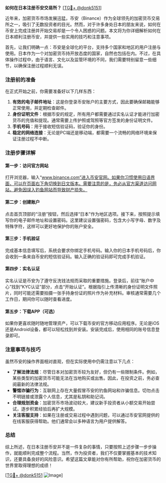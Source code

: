 **如何在日本注册币安交易所？** [[TG💪+ @donk5151](https://t.me/s/donk5151)]

近年来，加密货币市场发展迅猛，币安（Binance）作为全球领先的加密货币交易所之一，吸引了无数投资者的目光。然而，对于许多身处日本的朋友来说，如何在币安上完成注册并开始交易却是一个令人困惑的问题。本文将为你详细解析如何在日本顺利注册币安，并提供一些实用的技巧和注意事项。

首先，让我们明确一点：币安是全球化的平台，支持多个国家和地区的用户注册与使用。日本作为一个对加密货币持开放态度的国家，自然也包括在内。不过，在具体操作过程中，由于语言、文化以及监管环境的不同，我们需要特别留意一些细节，以确保注册过程顺利无误。

### 注册前的准备

在正式开始之前，你需要准备好以下几样东西：

1. **有效的电子邮件地址**：这是你登录币安账户的主要方式，因此要确保邮箱能够正常使用，并定期检查邮件。
2. **身份证明文件**：根据币安的规定，所有用户都需要通过实名认证才能进行加密货币的充值和提现。通常需要上传护照或驾照等官方签发的身份证明文件。
3. **手机号码**：用于接收短信验证码，验证你的身份。
4. **稳定的网络连接**：无论是PC端还是移动端，都需要一个流畅的网络环境来保证注册过程不中断。

### 注册步骤详解

#### 第一步：访问官方网站

打开浏览器，输入“www.binance.com”进入币安官网。如果你习惯使用日语界面，可以在页面右下角切换到日文版本。需要注意的是，务必从官方渠道访问网站，避免因误入钓鱼网站而导致财产损失。

#### 第二步：创建账户

点击首页顶部的“注册”按钮，然后选择“日本”作为地区选项。接下来，按照提示填写你的电子邮件地址和设置密码。这里建议设置强密码，包含大小写字母、数字及特殊字符，这样可以更好地保护你的账户安全。

#### 第三步：手机验证

完成基本信息填写后，系统会要求你绑定手机号码。输入你的日本手机号码后，你会收到一条来自币安的短信验证码。输入正确的验证码即可完成手机验证。

#### 第四步：实名认证

实名认证是币安为了遵守反洗钱法规而采取的重要措施。登录后，前往“账户中心”找到“KYC认证”部分，点击“开始认证”。根据指引上传清晰的身份证明文件照片，同时可能还需要拍摄一张手持身份证的照片作为补充材料。审核通常需要几个工作日，期间你可以随时查看进度。

#### 第五步：下载APP（可选）

如果你更喜欢随时随地管理资产，可以下载币安的官方移动应用程序。无论是iOS还是Android设备，都可以轻松找到并安装。安装完成后，使用相同的账号信息登录即可。

### 注意事项与技巧

虽然币安的操作界面相对直观，但在实际使用中仍需注意以下几点：

- **了解法律法规**：尽管日本对加密货币较为友好，但仍有一些限制条件。例如，某些类型的加密货币可能无法在当地购买或出售。因此，在投资之前，务必查阅最新的法律法规。
- **警惕诈骗行为**：互联网上存在大量假冒币安的钓鱼网站和诈骗信息。切勿点击不明链接或泄露个人信息，尤其是私钥和助记词。
- **合理规划资金**：加密货币市场波动较大，建议新手投资者从小额交易开始尝试，逐步积累经验后再扩大规模。
- **关注客服支持**：如果在注册或交易过程中遇到问题，可以通过币安官网提供的在线客服获得帮助。他们通常会以多种语言为用户提供解答。

### 总结

综上所述，在日本注册币安并不是一件复杂的事情，只要按照上述步骤一步步操作，就能顺利完成整个流程。当然，作为投资者，我们不仅要掌握基本的技术知识，还要具备良好的风险意识。希望这篇文章能对你有所帮助，祝你在加密货币的世界里取得理想的成绩！

[[TG💪+ @donk5151](https://t.me/s/donk5151) ![Image](https://i.postimg.cc/rwNCRYN7/Snipaste-2025-04-30-17-27-05.png)]